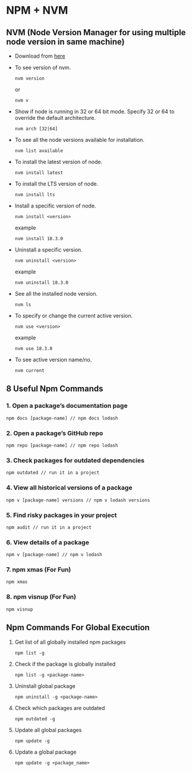 # NPM + NVM

## NVM (Node Version Manager for using multiple node version in same machine)

-   Download from [here](https://github.com/coreybutler/nvm-windows)

-   To see version of nvm.
    ```properties
    nvm version
    ```
    or
    ```properties
    nvm v
    ```
-   Show if node is running in 32 or 64 bit mode. Specify 32 or 64 to override the default architecture.
    ```properties
    nvm arch [32|64]
    ```
-   To see all the node versions available for installation.
    ```properties
    nvm list available
    ```
-   To install the latest version of node.
    ```properties
    nvm install latest
    ```
-   To install the LTS version of node.
    ```properties
    nvm install lts
    ```
-   Install a specific version of node.
    ```properties
    nvm install <version>
    ```
    example
    ```properties
    nvm install 18.3.0
    ```
-   Uninstall a specific version.
    ```properties
    nvm uninstall <version>
    ```
    example
    ```properties
    nvm uninstall 18.3.0
    ```
-   See all the installed node version.
    ```properties
    nvm ls
    ```
-   To specify or change the current active version.
    ```properties
    nvm use <version>
    ```
    example
    ```properties
    nvm use 18.3.0
    ```
-   To see active version name/no.
    ```properties
    nvm current
    ```

## 8 Useful Npm Commands

### 1. Open a package’s documentation page

```properties
npm docs [package-name] // npm docs lodash
```

### 2. Open a package’s GitHub repo

```properties
npm repo [package-name] // npm repo lodash
```

### 3. Check packages for outdated dependencies

```properties
npm outdated // run it in a project
```

### 4. View all historical versions of a package

```properties
npm v [package-name] versions // npm v lodash versions
```

### 5. Find risky packages in your project

```properties
npm audit // run it in a project
```

### 6. View details of a package

```properties
npm v [package-name] // npm v lodash
```

### 7. npm xmas (For Fun)

```properties
npm xmas
```

### 8. npm visnup (For Fun)

```properties
npm visnup
```

## Npm Commands For Global Execution

1.  Get list of all globally installed npm packages

    ```properties
    npm list -g
    ```

2.  Check if the package is globally installed

    ```properties
    npm list -g <package-name>
    ```

3.  Uninstall global package

    ```properties
    npm uninstall -g <package-name>
    ```

4.  Check which packages are outdated

    ```properties
    npm outdated -g
    ```

5.  Update all global packages

    ```properties
    npm update -g
    ```

6.  Update a global package

    ```properties
    npm update -g <package_name>
    ```
